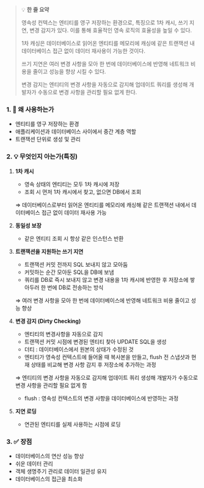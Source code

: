 > 💡 **한 줄 요약**
>
> 영속성 컨텍스는 엔티티를 영구 저장하는 환경으로, 특징으로 1차 캐시, 쓰기 지연, 변경 감지가 있다. 이를 통해 효율적인 영속 로직의 효율성을 높일 수 있다.
>
> 1차 캐싱은 데이터베이스로 읽어온 엔티티를 메모리에 캐싱에 같은 트랜잭션 내 데이터베이스 접근 없이 데이터 재사용이 가능한 것이다.
>
> 쓰기 지연은 여러 변경 사항을 모아 한 번에 데이터베이스에 반영해 네트워크 비용을 줄이고 성능을 향상 시킬 수 있다.
>
> 변경 감지는 엔티티의 변경 사항을 자동으로 감지해 업데이트 쿼리를 생성해 개발자가 수동으로 변경 사항을 관리할 필요 없게 한다.

### 1. 🤔 왜 사용하는가

- 엔티티를 영구 저장하는 환경
- 애플리케이션과 데이터베이스 사이에서 중간 계층 역할
- 트랜잭션 단위로 생성 및 관리

### 2. 💡 무엇인지 아는가(특징)

1. **1차 캐시**
    - 영속 상태의 엔티티는 모두 1차 캐시에 저장
    - 조회 시 먼저 1차 캐시에서 찾고, 없으면 DB에서 조회
    
    ⇒ 데이터베이스로부터 읽어온 엔티티를 메모리에 캐싱해 같은 트랜잭션 내에서 데이터베이스 접근 없이 데이터 재사용 가능
    
2. **동일성 보장**
    - 같은 엔티티 조회 시 항상 같은 인스턴스 반환
3. **트랜잭션을 지원하는 쓰기 지연**
    - 트랜잭션 커밋 전까지 SQL 보내지 않고 모아둠
    - 커밋하는 순간 모아둔 SQL을 DB에 보냄
    - 쿼리를 DB로 즉시 보내지 않고 변경 내용을 1차 캐시에 반영한 후 저장소에 쌓아두러 한 번에 DB로 전송하는 방식
    
    ⇒ 여러 변경 사항을 모아 한 번에 데이터베이스에 반영해 네트워크 비용 줄이고 성능 향상
    
4. **변경 감지 (Dirty Checking)**
    - 엔티티의 변경사항을 자동으로 감지
    - 트랜잭션 커밋 시점에 변경된 엔티티 찾아 UPDATE SQL을 생성
    - 더티 : 데이터베이스에서 원본의 상태가 수정된 것
    - 엔티티가 영속성 컨텍스트에 들어올 때 복사본을 만들고, flush 전 스냅샷과 현재 상태를 비교해 변경 사항 감지 후 저장소에 추가하는 과정
    
    ⇒ 엔티티의 변경 사항을 자동으로 감지해 업데이트 쿼리 생성해 개발자가 수동으로 변경 사항을 관리할 필요 없게 함
    
    - flush : 영속성 컨텍스트의 변경 사항을 데이터베이스에 반영하는 과정
5. **지연 로딩**
    - 연관된 엔티티를 실제 사용하는 시점에 로딩

### 3. ✅ 장점

- 데이터베이스의 연산 성능 향상
- 쉬운 데이터 관리
- 객체 생명주기 관리로 데이터 일관성 유지
- 데이터베이스의 접근을 최소화
